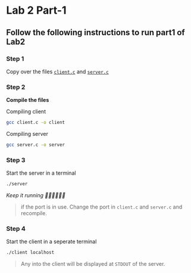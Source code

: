 # Lab 2 Part-1

## Follow the following instructions to run part1 of Lab2

### Step 1

Copy over the files [`client.c`](./client.c) and [`server.c`](./server.c)

### Step 2

**Compile the files**

Compiling client

```sh
gcc client.c -o client
```

Compiling server

```sh
gcc server.c -o server
```

### Step 3

Start the server in a terminal

```sh
./server
```

_Keep it running 🏃‍♂️🏃‍♂️🏃‍♂️_

> if the port is in use. Change the port in `client.c` and `server.c` and recompile.

### Step 4

Start the client in a seperate terminal

```sh
./client localhost
```

> Any into the client will be displayed at `STDOUT` of the server.
